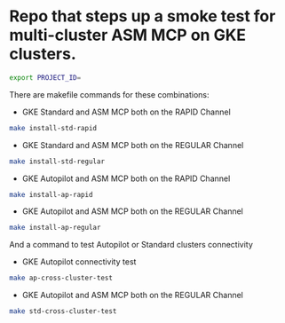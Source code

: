 # Repo that steps up a smoke test for multi-cluster ASM MCP on GKE clusters.

```bash
export PROJECT_ID=
```

There are makefile commands for these combinations:
* GKE Standard and ASM MCP both on the RAPID Channel
```bash
make install-std-rapid
```
* GKE Standard and ASM MCP both on the REGULAR Channel
```bash
make install-std-regular
```
* GKE Autopilot and ASM MCP both on the RAPID Channel
```bash
make install-ap-rapid
```
* GKE Autopilot and ASM MCP both on the REGULAR Channel
```bash
make install-ap-regular
```

And a command to test Autopilot or Standard clusters connectivity
* GKE Autopilot connectivity test
```bash
make ap-cross-cluster-test
```
* GKE Autopilot and ASM MCP both on the REGULAR Channel
```bash
make std-cross-cluster-test
```
